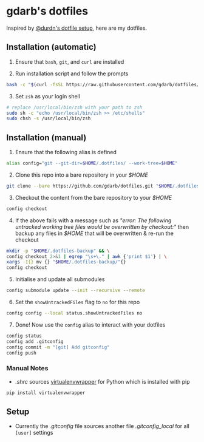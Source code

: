 # gdarb's dotfiles

Inspired by [@durdn's dotfile setup](https://www.atlassian.com/git/tutorials/dotfiles), here are my dotfiles.

## Installation (automatic)

1. Ensure that `bash`, `git`, and `curl` are installed

2. Run installation script and follow the prompts

```sh
bash -c "$(curl -fsSL https://raw.githubusercontent.com/gdarb/dotfiles/master/.bin/install.sh)"
```

3. Set `zsh` as your login shell

```sh
# replace /usr/local/bin/zsh with your path to zsh
sudo sh -c "echo /usr/local/bin/zsh >> /etc/shells"
sudo chsh -s /usr/local/bin/zsh
```

## Installation (manual)

1. Ensure that the following alias is defined

```sh
alias config="git --git-dir=$HOME/.dotfiles/ --work-tree=$HOME"
```

2. Clone this repo into a bare repository in your _$HOME_

```sh
git clone --bare https://github.com/gdarb/dotfiles.git "$HOME/.dotfiles"
```

3. Checkout the content from the bare repository to your _$HOME_

```sh
config checkout
```

4. If the above fails with a message such as _"error: The following untracked working tree files would be overwritten by checkout:"_ then backup any files in _$HOME_ that will be overwritten & re-run the checkout

```sh
mkdir -p "$HOME/.dotfiles-backup" && \
config checkout 2>&1 | egrep "\s+\." | awk {'print $1'} | \
xargs -I{} mv {} "$HOME/.dotfiles-backup/"{}
config checkout
```

5. Initialise and update all submodules

```sh
config submodule update --init --recursive --remote
```

6. Set the `showUntrackedFiles` flag to `no` for this repo

```sh
config config --local status.showUntrackedFiles no
```

7. Done! Now use the `config` alias to interact with your dotfiles

```sh
config status
config add .gitconfig
config commit -m "[git] Add gitconfig"
config push
```

### Manual Notes

* _.shrc_ sources [virtualenvwrapper](https://pypi.org/project/virtualenvwrapper/) for Python which is installed with pip

```sh
pip install virtualenvwrapper
```

## Setup

* Currently the _.gitconfig_ file sources another file _.gitconfig_local_ for all `[user]` settings
